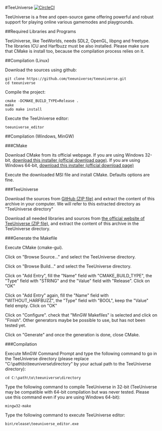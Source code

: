 #TeeUniverse [![CircleCI](https://circleci.com/gh/teeuniverse/teeuniverse.svg?style=svg)](https://circleci.com/gh/teeuniverse/teeuniverse)

TeeUniverse is a free and open-source game offering powerful and robust support for playing online various gamemodes and playgrounds.


##Required Libraries and Programs

TeeUniverse, like TeeWorlds, needs SDL2, OpenGL, libpng and freetype.
The libraries ICU and Harfbuzz must be also installed.
Please make sure that CMake is install too, because the compilation process relies on it.


##Compilation (Linux)

Download the sources using github:
```
git clone https://github.com/teeuniverse/teeuniverse.git
cd teeuniverse
```

Compile the project:
```
cmake -DCMAKE_BUILD_TYPE=Release .
make
sudo make install
```

Execute the TeeUniverse editor:
```
teeuniverse_editor
```

##Compilation (Windows, MinGW)

###CMake

Download CMake from its official webpage. If you are using Windows 32-bit, [download this installer (official download page)](https://cmake.org/files/v3.7/cmake-3.7.1-win32-x86.msi). If you are using Windows 64-bit, [download this installer (official download page)](https://cmake.org/files/v3.7/cmake-3.7.1-win64-x64.msi)

Execute the downloaded MSI file and install CMake. Defaults options are fine.

###TeeUniverse

Download the sources from [GitHub (ZIP file)](https://github.com/teeuniverse/teeuniverse/archive/master.zip) and extract the content of this archive in your computer. We will refer to this extracted directory as "TeeUniverse directory"

Download all needed libraries and sources from [the official website of TeeUniverse (ZIP file)](http://teeuniverse.net/data/teeuniverse-windows-libs.zip), and extract the content of this archive in the TeeUniverse directory.

###Generate the Makefile

Execute CMake (cmake-gui).

Click on "Browse Source..." and select the TeeUniverse directory.

Click on "Browse Build..." and select the TeeUniverse directory.

Click on "Add Entry", fill the "Name" field with "CMAKE_BUILD_TYPE", the "Type" field with "STRING" and the "Value" field with "Release". Click on "OK"

Click on "Add Entry" again, fill the "Name" field with "WITHOUT_HARFBUZZ", the "Type" field with "BOOL", keep the "Value" field empty. Click on "OK"

Click on "Configure". check that "MinGW Makefiles" is selected and click on "Finish". Other generators maybe be possible to use, but has not been tested yet.

Click on "Generate" and once the generation is done, close CMake.

###Compilation

Execute MinGW Command Prompt and type the following command to go in the TeeUniverse directory (please replace "C:\path\to\teeuniverse\directory" by your actual path to the TeeUniverse directory):
```
cd C:\path\to\teeuniverse\directory
```

Type the following command to compile TeeUniverse in 32-bit (TeeUniverse may be compatible with 64-bit compilation but was never tested. Please use this command even if you are using Windows 64-bit):
```
mingw32-make
```

Type the following command to execute TeeUniverse editor:
```
bin\release\teeuniverse_editor.exe
```

